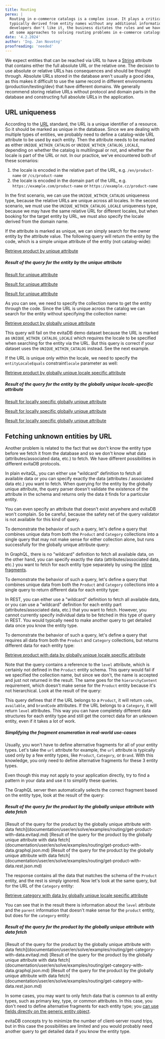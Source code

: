 ```yaml
---
title: Routing
perex: |
  Routing in e-commerce catalogs is a complex issue. It plays a critical role in SEO and user experience, and URLs are 
  typically derived from entity names without any additional information of meaningful structure. As much as we as 
  developers don't like it, the business dictates the rules and we have to follow them. In this article, we will look
  at some approaches to solving routing problems in e-commerce catalogs.
date: '4.2.2024'
author: 'Ing. Jan Novotný'
proofreading: 'needed'
---
```


We expect entities that can be reached via URL to have a [String](https://docs.oracle.com/en/java/javase/17/docs/api/java.base/java/lang/String.html) 
attribute that contains either the full absolute URL or the relative one. The decision to use absolute or relative URLs 
has consequences and should be thought through. Absolute URLs stored in the database aren't usually a good idea, as this 
makes it difficult to use the same record in different environments (production/testing/dev) that have different
domains. We generally recommend storing relative URLs without protocol and domain parts in the database and constructing 
full absolute URLs in the application.

## URL uniqueness

According to the [URL](https://en.wikipedia.org/wiki/URL) standard, the URL is a unique identifier of a resource. So it 
should be marked as unique in the database. Since we are dealing with multiple types of entities, we probably need to define 
a catalog-wide URL attribute to be used by each entity. Then the attribute needs to be marked as either 
`UNIQUE_WITHIN_CATALOG` or `UNIQUE_WITHIN_CATALOG_LOCALE`, depending on whether the catalog is multilingual or not, and 
whether the locale is part of the URL or not. In our practice, we've encountered both of these scenarios:

1. the locale is encoded in the relative part of the URL, e.g. `/en/product-name` or `/cs/product-name`
2. the locale is encoded in the domain part of the URL, e.g. `https://example.com/product-name` or `https://example.cz/product-name`

In the first scenario, we can use the `UNIQUE_WITHIN_CATALOG` uniqueness type, because the relative URLs are unique 
across all locales. In the second scenario, we must use the `UNIQUE_WITHIN_CATALOG_LOCALE` uniqueness type, because we
may have the same relative URL for different locales, but when booking for the target entity by URL, we must also 
specify the locale derived from the domain name.

If the attribute is marked as unique, we can simply search for the owner entity by the attribute value. The following 
query will return the entity by the code, which is a simple unique attribute of the entity (not catalog-wide):

<SourceCodeTabs requires="evita_functional_tests/src/test/resources/META-INF/documentation/evitaql-init.java" langSpecificTabOnly>

[Retrieve product by unique attribute](documentation/user/en/solve/examples/routing/get-by-unique-attribute.evitaql)

</SourceCodeTabs>

<Note type="info">

<NoteTitle toggles="true">

##### Result of the query for the entity by the unique attribute
</NoteTitle>

<LS to="e,j,c">

<MDInclude>[Result for unique attribute](documentation/user/en/solve/examples/routing/get-by-unique-attribute.evitaql.md)</MDInclude>

</LS>

<LS to="g">

<MDInclude>[Result for unique attribute](documentation/user/en/solve/examples/routing/get-by-unique-attribute.graphql.json.md)</MDInclude>

</LS>

<LS to="r">

<MDInclude>[Result for unique attribute](documentation/user/en/solve/examples/routing/get-by-unique-attribute.rest.json.md)</MDInclude>

</LS>

</Note>

As you can see, we need to specify the collection name to get the entity through the code. Since the URL is unique 
across the catalog we can search for the entity without specifying the collection name:

<SourceCodeTabs requires="evita_functional_tests/src/test/resources/META-INF/documentation/evitaql-init.java" langSpecificTabOnly ignoreTest>

[Retrieve product by globally unique attribute](documentation/user/en/solve/examples/routing/get-by-globally-unique-attribute.evitaql)

</SourceCodeTabs>

<Note type="warning">

This query will fail on the evitaDB demo dataset because the URL is marked as `UNIQUE_WITHIN_CATALOG_LOCALE` which 
requires the locale to be specified when searching for the entity via the URL. But this query is correct if your dataset
uses the `UNIQUE_WITHIN_CATALOG` instead. See the next example.

</Note>

If the URL is unique only within the locale, we need to specify the <LS to="e,j,c">`entityLocaleEquals` constraint</LS><LS to="g,r">`locale` parameter</LS> as well:

<SourceCodeTabs requires="evita_functional_tests/src/test/resources/META-INF/documentation/evitaql-init.java" langSpecificTabOnly>

[Retrieve product by globally unique locale specific attribute](documentation/user/en/solve/examples/routing/get-by-globally-unique-locale-specific-attribute.evitaql)

</SourceCodeTabs>

<Note type="info">

<NoteTitle toggles="true">

##### Result of the query for the entity by the globally unique locale-specific attribute
</NoteTitle>

<LS to="e,j,c">

<MDInclude>[Result for locally specific globally unique attribute](documentation/user/en/solve/examples/routing/get-by-globally-unique-locale-specific-attribute.evitaql.md)</MDInclude>

</LS>

<LS to="g">

<MDInclude>[Result for locally specific globally unique attribute](documentation/user/en/solve/examples/routing/get-by-globally-unique-locale-specific-attribute.graphql.json.md)</MDInclude>

</LS>

<LS to="r">

<MDInclude>[Result for locally specific globally unique attribute](documentation/user/en/solve/examples/routing/get-by-globally-unique-locale-specific-attribute.rest.json.md)</MDInclude>

</LS>

</Note>

## Fetching unknown entities by URL

Another problem is related to the fact that we don't know the entity type before we fetch it from the database and so we
don't know what data (attributes/associated data, etc.) to fetch. We have different possibilities in different evitaDB 
protocols.

<LS to="e,j,c">

In plain evitaQL, you can either use "wildcard" definition to fetch all available data or you can specify exactly 
the data (attributes / associated data etc.) you want to fetch. When querying for the entity by the globally unique 
attribute, the query parser doesn't validate the existence of the attribute in the schema and returns only the data 
it finds for a particular entity.

<Note type="warning">

You can even specify an attribute that doesn't exist anywhere and evitaDB won't complain. So be careful, because 
the safety net of the query validator is not available for this kind of query.

</Note>

To demonstrate the behavior of such a query, let's define a query that combines unique data from both the `Product` and 
`Category` collections into a single query that may not make sense for either collection alone, but runs successfully for 
the globally unique attribute query:

</LS>
<LS to="g">

In GraphQL, there is no "wildcard" definition to fetch all available data, on the other hand, you can specify exactly
the data (attributes/associated data, etc.) you want to fetch for each entity type separately by using the
[inline fragments](https://graphql.org/learn/queries/#inline-fragments).

To demonstrate the behavior of such a query, let's define a query that combines unique data from both the `Product` and
`Category` collections into a single query to return different data for each entity type:

</LS>
<LS to="r">

In REST, you can either use a "wildcard" definition to fetch all available data, or you can use a "wildcard" definition 
for each entity part (attributes/associated data, etc.) that you want to fetch. 
However, you cannot currently specify individual data to be fetched in this type of query in REST. You would typically 
need to make another query to get detailed data once you know the entity type.

To demonstrate the behavior of such a query, let's define a query that requires all data from both the `Product` and
`Category` collections, but returns different data for each entity type:

</LS>

<SourceCodeTabs requires="evita_functional_tests/src/test/resources/META-INF/documentation/evitaql-init.java" langSpecificTabOnly>

[Retrieve product with data by globally unique locale specific attribute](documentation/user/en/solve/examples/routing/get-product-with-data.evitaql)
</SourceCodeTabs>

<LS to="e,j,c">

Note that the query contains a reference to the `level` attribute, which is certainly not defined in the `Product`
entity schema. This query would fail if we specified the collection name, but since we don't, the name is accepted and 
just not returned in the result. The same goes for the `hierarchyContent` requirement, which doesn't make sense for the 
`Product` entity because it's not hierarchical. Look at the result of the query:

</LS>
<LS to="g">

This query defines that if the URL belongs to a `Product`, it will return `code`, `available`, and `brandCode` attributes.
If the URL belongs to a `Category`, it will return `level` attributes. This way you can have completely different
data structures for each entity type and still get the correct data for an unknown entity, even if it takes a lot of work.

<Note type="info">

<NoteTitle toggles="true">

##### Simplifying the fragment enumeration in real-world use-cases
</NoteTitle>

Usually, you won't have to define alternative fragments for all of your entity types. Let's take the `url` attribute for example,
the `url` attribute is typically used only by a few entity types, like `Product`, `Category`, or `Brand`. With this knowledge,
you only need to define alternative fragments for these 3 entity types.

Even though this may not apply to your application directly, try to find a pattern in your data and use it to simplify these
queries.

</Note>

The GraphQL server then automatically selects the correct fragment based on the entity type, look at the result of the query:

</LS>

<Note type="info">

<NoteTitle toggles="true">

##### Result of the query for the product by the globally unique attribute with data fetch
</NoteTitle>

<LS to="e,j,c">
<MDInclude>[Result of the query for the product by the globally unique attribute with data fetch](documentation/user/en/solve/examples/routing/get-product-with-data.evitaql.md)</MDInclude>
</LS>
<LS to="g">
<MDInclude>[Result of the query for the product by the globally unique attribute with data fetch](documentation/user/en/solve/examples/routing/get-product-with-data.graphql.json.md)</MDInclude>
</LS>
<LS to="r">
<MDInclude>[Result of the query for the product by the globally unique attribute with data fetch](documentation/user/en/solve/examples/routing/get-product-with-data.rest.json.md)</MDInclude>
</LS>

</Note>

The response contains all the data that matches the schema of the `Product` entity, and the rest is simply ignored.
Now let's look at the same query, but for the URL of the `Category` entity:

<SourceCodeTabs requires="evita_functional_tests/src/test/resources/META-INF/documentation/evitaql-init.java" langSpecificTabOnly>

[Retrieve category with data by globally unique locale specific attribute](documentation/user/en/solve/examples/routing/get-category-with-data.evitaql)
</SourceCodeTabs>

You can see that in the result there is information about the `level` attribute and the `parent` information that 
doesn't make sense for the `product` entity, but does for the `category` entity:

<Note type="info">

<NoteTitle toggles="true">

##### Result of the query for the product by the globally unique attribute with data fetch
</NoteTitle>

<LS to="e,j,c">
<MDInclude>[Result of the query for the product by the globally unique attribute with data fetch](documentation/user/en/solve/examples/routing/get-category-with-data.evitaql.md)</MDInclude>
</LS>
<LS to="g">
<MDInclude>[Result of the query for the product by the globally unique attribute with data fetch](documentation/user/en/solve/examples/routing/get-category-with-data.graphql.json.md)</MDInclude>
</LS>
<LS to="r">
<MDInclude>[Result of the query for the product by the globally unique attribute with data fetch](documentation/user/en/solve/examples/routing/get-category-with-data.rest.json.md)</MDInclude>
</LS>

</Note>

<LS to="g">

In some cases, you may want to only fetch data that is common to all entity types, such as primary key, type, or common attributes.
In this case, you don't need to define alternative fragments for each entity type; you 
[can use fields directly on the generic entity object](../use/api/query-data.md#getentity-query).

</LS>

<LS to="e,j,c,r">

evitaDB concepts try to minimize the number of client-server round trips, but in this case the possibilities are limited
and you would probably need another query to get detailed data if you know the entity type.

</LS>